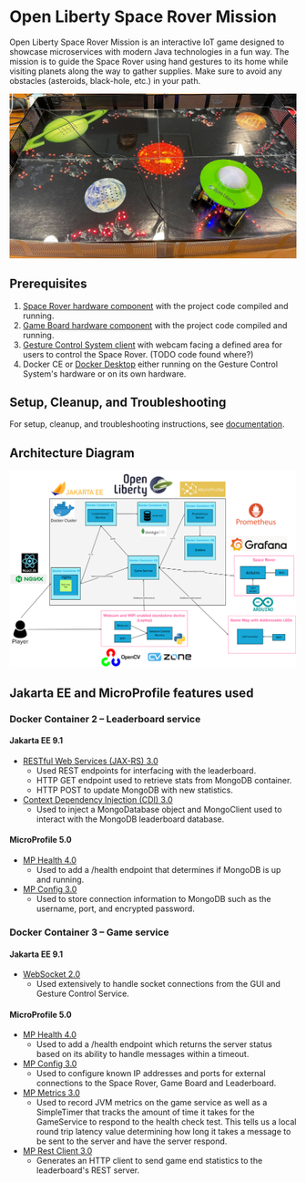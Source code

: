 # Open Liberty Space Rover Mission

Open Liberty Space Rover Mission is an interactive IoT game designed to showcase microservices with modern Java technologies in a fun way. The mission is to guide the Space Rover using hand gestures to its home while visiting planets along the way to gather supplies. Make sure to avoid any obstacles (asteroids, black-hole, etc.) in your path.

![GameBoard](/images/gameboard.jpg)

## Prerequisites
1. [Space Rover hardware component](https://github.com/OpenLiberty/space-rover-mission/tree/main/devices/space-rover) with the project code compiled and running.
2. [Game Board hardware component](https://github.com/OpenLiberty/space-rover-mission/tree/main/devices/game-board) with the project code compiled and running.
3. [Gesture Control System client](https://github.com/OpenLiberty/space-rover-mission/tree/main/gestures) with webcam facing a defined area for users to control the Space Rover. (TODO code found where?)
4. Docker CE or [Docker Desktop](https://www.docker.com/products/docker-desktop/) either running on the Gesture Control System's hardware or on its own hardware. 

## Setup, Cleanup, and Troubleshooting
For setup, cleanup, and troubleshooting instructions, see [documentation](https://github.com/OpenLiberty/space-rover-mission/tree/main/documentation).

## Architecture Diagram

![ArchitectureDiagram](/images/architecture.png)

## Jakarta EE and MicroProfile features used

### Docker Container 2 – Leaderboard service

#### Jakarta EE 9.1
- [RESTful Web Services (JAX-RS) 3.0](https://jakarta.ee/specifications/restful-ws/)
    -	Used REST endpoints for interfacing with the leaderboard.
    -	HTTP GET endpoint used to retrieve stats from MongoDB container.
    -	HTTP POST to update MongoDB with new statistics.
- [Context Dependency Injection (CDI) 3.0](https://jakarta.ee/specifications/cdi/3.0/)
    - Used to inject a MongoDatabase object and MongoClient used to interact with the MongoDB leaderboard database.

#### MicroProfile 5.0
- [MP Health 4.0](https://download.eclipse.org/microprofile/microprofile-health-4.0/microprofile-health-spec-4.0.html)
    -	Used to add a /health endpoint that determines if MongoDB is up and running.
- [MP Config 3.0](https://download.eclipse.org/microprofile/microprofile-config-3.0/microprofile-config-spec-3.0.html)
    - Used to store connection information to MongoDB such as the username, port, and encrypted password.

### Docker Container 3 – Game service

#### Jakarta EE 9.1
- [WebSocket 2.0](https://jakarta.ee/specifications/websocket/)
    - Used extensively to handle socket connections from the GUI and Gesture Control Service.

#### MicroProfile 5.0
- [MP Health 4.0](https://download.eclipse.org/microprofile/microprofile-health-4.0/microprofile-health-spec-4.0.html)
    - Used to add a /health endpoint which returns the server status based on its ability to handle messages within a timeout.
- [MP Config 3.0](https://download.eclipse.org/microprofile/microprofile-config-3.0/microprofile-config-spec-3.0.html)
    - Used to configure known IP addresses and ports for external connections to the Space Rover, Game Board and Leaderboard.
- [MP Metrics 3.0](https://download.eclipse.org/microprofile/microprofile-metrics-3.0/microprofile-metrics-spec-3.0.html)
    - Used to record JVM metrics on the game service as well as a SimpleTimer that tracks the amount of time it takes for the GameService to respond to the health check test. This tells us a local round trip latency value determining how long it takes a message to be sent to the server and have the server respond.
- [MP Rest Client 3.0](https://download.eclipse.org/microprofile/microprofile-rest-client-3.0/microprofile-rest-client-spec-3.0.html)
    - Generates an HTTP client to send game end statistics to the leaderboard's REST server.
	
